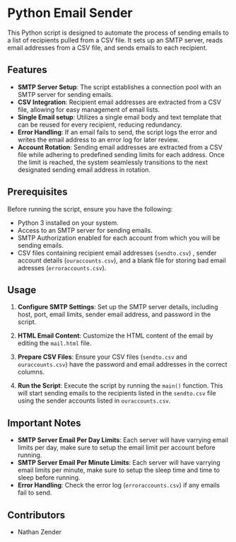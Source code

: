 # Python Email Sender

This Python script is designed to automate the process of sending emails to a list of recipients pulled from a CSV file. It sets up an SMTP server, reads email addresses from a CSV file, and sends emails to each recipient.

## Features

- **SMTP Server Setup**: The script establishes a connection pool with an SMTP server for sending emails.
- **CSV Integration**: Recipient email addresses are extracted from a CSV file, allowing for easy management of email lists.
- **Single Email setup**:  Utilizes a single email body and text template that can be reused for every recipient, reducing redundancy.
- **Error Handling**: If an email fails to send, the script logs the error and writes the email address to an error log for later review.
- **Account Rotation**: Sending email addresses are extracted from a CSV file while adhering to predefined sending limits for each address. Once the limit is reached, the system seamlessly transitions to the next designated sending email address in rotation.

## Prerequisites

Before running the script, ensure you have the following:

- Python 3 installed on your system.
- Access to an SMTP server for sending emails.
- SMTP Authorization enabled for each account from which you will be sending emails.
- CSV files containing recipient email addresses (`sendto.csv`) , sender account details (`ouraccounts.csv`), and a blank file for storing bad email adresses (`erroraccounts.csv`).

## Usage

1. **Configure SMTP Settings**: Set up the SMTP server details, including host, port, email limits, sender email address, and password in the script.

2. **HTML Email Content**: Customize the HTML content of the email by editing the `mail.html` file.

3. **Prepare CSV Files**: Ensure your CSV files (`sendto.csv` and `ouraccounts.csv`) have the password and email addresses in the correct columns.

4. **Run the Script**: Execute the script by running the `main()` function. This will start sending emails to the recipients listed in the `sendto.csv` file using the sender accounts listed in `ouraccounts.csv`.

## Important Notes

- **SMTP Server Email Per Day Limits**: Each server will have varrying email limits per day, make sure to setup the email limit per account before running.
- **SMTP Server Email Per Minute Limits**: Each server will have varrying email limits per minute, make sure to setup the sleep time and time to sleep before running.
- **Error Handling**: Check the error log (`erroraccounts.csv`) if any emails fail to send.

## Contributors

- Nathan Zender
